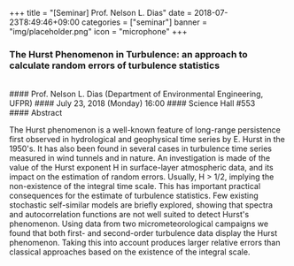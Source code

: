 +++
title = "[Seminar] Prof. Nelson L. Dias"
date = 2018-07-23T8:49:46+09:00
categories = ["seminar"]
banner = "img/placeholder.png"
icon = "microphone"
+++
### The Hurst Phenomenon in Turbulence: an approach to calculate random errors of turbulence statistics
<br>
#### Prof. Nelson L. Dias (Department of Environmental Engineering, UFPR)
#### July 23, 2018 (Monday) 16:00
#### Science Hall #553
<br>
#### Abstract

The Hurst phenomenon is a well-known feature of long-range persistence first observed in hydrological and geophysical time series by E. Hurst in the 1950's. It has also been found in several cases in turbulence time series measured in wind tunnels and in nature. An investigation is made of the value of the Hurst exponent H in surface-layer atmospheric data, and its impact on the estimation of random errors. Usually, H > 1/2, implying the non-existence of the integral time scale. This has important practical consequences for the estimate of turbulence statistics. Few existing stochastic
self-similar models are briefly explored, showing that spectra and autocorrelation functions are not well suited to detect Hurst's phenomenon. Using data from two micrometeorological campaigns we found that both first- and second-order turbulence data display the Hurst phenomenon. Taking this into account produces larger relative errors than classical approaches based on the existence of the integral scale.

<br>
